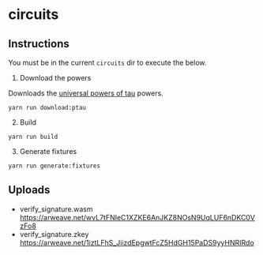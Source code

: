 # circuits

## Instructions

You must be in the current `circuits` dir to execute the below.

1. Download the powers

Downloads the [universal powers of tau](https://github.com/iden3/snarkjs/blob/master/README.md) powers.

`yarn run download:ptau`

2. Build

`yarn run build`

3. Generate fixtures

`yarn run generate:fixtures`

## Uploads

- verify_signature.wasm https://arweave.net/wvL7tFNIeC1XZKE6AnJKZ8NOsN9UqLUF6nDKC0VzFo8
- verify_signature.zkey https://arweave.net/1iztLFhS_JiizdEpgwtFcZ5HdGH15PaDS9yyHNRIRdo
